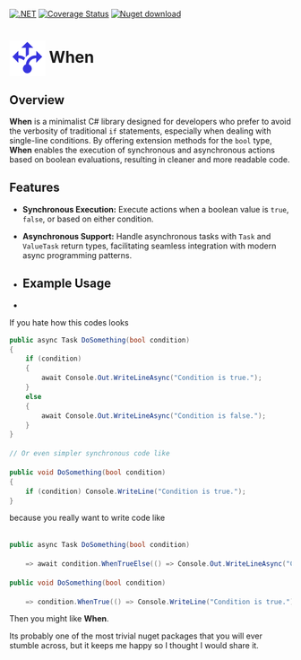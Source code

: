 [![.NET](https://github.com/code-dispenser/When/actions/workflows/dotnet.yml/badge.svg?branch=main)](https://github.com/code-dispenser/When/actions/workflows/dotnet.yml) [![Coverage Status](https://coveralls.io/repos/github/code-dispenser/When/badge.svg?branch=main)](https://coveralls.io/github/code-dispenser/When?branch=main) [![Nuget download][download-image]][download-url]

[download-image]: https://img.shields.io/nuget/dt/When.Core
[download-url]: https://www.nuget.org/packages/When.Core

<h1>
<img src="https://raw.githubusercontent.com/code-dispenser/When/main/assets/icon-64.png" align="center" alt="When icon" /> When
</h1>
<!--
# ![icon](https://raw.githubusercontent.com/code-dispenser/When/main/assets/icon-64.png) Conditionals
-->
<!-- H1 for git hub, but for nuget the markdown is fine as it centers the image, uncomment as appropriate and do the same at the bottom of this file for the icon author -->

## Overview
**When** is a minimalist C# library designed for developers who prefer to avoid the verbosity of traditional `if` statements, especially when dealing with single-line conditions. By offering extension methods for the `bool` type, **When** enables the execution of synchronous and asynchronous actions based on boolean evaluations, resulting in cleaner and more readable code.

## Features

- **Synchronous Execution:** Execute actions when a boolean value is `true`, `false`, or based on either condition.

- **Asynchronous Support:** Handle asynchronous tasks with `Task` and `ValueTask` return types, facilitating seamless integration with modern async programming patterns.


- ## Example Usage
- 
If you hate how this codes looks

```csharp
public async Task DoSomething(bool condition)
{
    if (condition)
    {
        await Console.Out.WriteLineAsync("Condition is true.");
    }
    else
    {
        await Console.Out.WriteLineAsync("Condition is false.");
    }
}

// Or even simpler synchronous code like

public void DoSomething(bool condition)
{
    if (condition) Console.WriteLine("Condition is true.");
}

```

because you really want to write code like
```csharp

public async Task DoSomething(bool condition)

    => await condition.WhenTrueElse(() => Console.Out.WriteLineAsync("Condition is true."), () =>  Console.Out.WriteLineAsync("Condition is false."))

public void DoSomething(bool condition)

    => condition.WhenTrue(() => Console.WriteLine("Condition is true."));   
```

Then you might like **When**.

Its probably one of the most trivial nuget packages that you will ever stumble across, but it keeps me happy so I thought I would share it. 